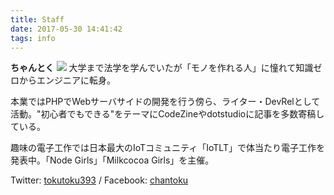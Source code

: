```yaml
---
title: Staff
date: 2017-05-30 14:41:42
tags: info
---
```


**ちゃんとく**
![](/img/staff/chantoku.png)
大学まで法学を学んでいたが「モノを作れる人」に憧れて知識ゼロからエンジニアに転身。

本業ではPHPでWebサーバサイドの開発を行う傍ら、ライター・DevRelとして活動。"初心者でもできる"をテーマにCodeZineやdotstudioに記事を多数寄稿している。

趣味の電子工作では日本最大のIoTコミュニティ「IoTLT」で体当たり電子工作を発表中。「Node Girls」「Milkcocoa Girls」を主催。

Twitter: [tokutoku393](https://twitter.com/tokutoku393) / Facebook: [chantoku](https://www.facebook.com/yuka.tokuyama.chantoku)
